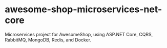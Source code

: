 # awesome-shop-microservices-net-core
Microservices project for AwesomeShop, using ASP.NET Core, CQRS, RabbitMQ, MongoDB, Redis, and Docker.
